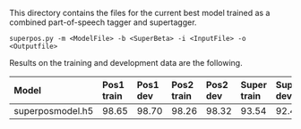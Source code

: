 This directory contains the files for the current best model trained as a combined part-of-speech tagger and supertagger.

`superpos.py -m <ModelFile> -b <SuperBeta> -i <InputFile> -o <Outputfile>`


Results on the training and development data are the following.

| Model | Pos1 train | Pos1 dev | Pos2 train | Pos2 dev | Super train | Super dev |
|:---------------|:------|:------|:------|:------|:------|:------|
superposmodel.h5 | 98.65 | 98.70 | 98.26 | 98.32 | 93.54 | 92.41 |

